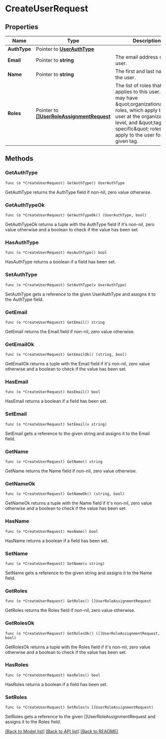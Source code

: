 # CreateUserRequest

## Properties

Name | Type | Description | Notes
------------ | ------------- | ------------- | -------------
**AuthType** | Pointer to [**UserAuthType**](UserAuthType.md) |  | 
**Email** | Pointer to **string** | The email address of this user. | 
**Name** | Pointer to **string** | The first and last name of the user. | 
**Roles** | Pointer to [**[]UserRoleAssignmentRequest**](UserRoleAssignmentRequest.md) | The list of roles that applies to this user. A user may have \&quot;organizational\&quot; roles, which apply to the user at the organizational level, and \&quot;tag-specific\&quot; roles, which apply to the user for a given tag. | 

## Methods

### GetAuthType

`func (o *CreateUserRequest) GetAuthType() UserAuthType`

GetAuthType returns the AuthType field if non-nil, zero value otherwise.

### GetAuthTypeOk

`func (o *CreateUserRequest) GetAuthTypeOk() (UserAuthType, bool)`

GetAuthTypeOk returns a tuple with the AuthType field if it's non-nil, zero value otherwise
and a boolean to check if the value has been set.

### HasAuthType

`func (o *CreateUserRequest) HasAuthType() bool`

HasAuthType returns a boolean if a field has been set.

### SetAuthType

`func (o *CreateUserRequest) SetAuthType(v UserAuthType)`

SetAuthType gets a reference to the given UserAuthType and assigns it to the AuthType field.

### GetEmail

`func (o *CreateUserRequest) GetEmail() string`

GetEmail returns the Email field if non-nil, zero value otherwise.

### GetEmailOk

`func (o *CreateUserRequest) GetEmailOk() (string, bool)`

GetEmailOk returns a tuple with the Email field if it's non-nil, zero value otherwise
and a boolean to check if the value has been set.

### HasEmail

`func (o *CreateUserRequest) HasEmail() bool`

HasEmail returns a boolean if a field has been set.

### SetEmail

`func (o *CreateUserRequest) SetEmail(v string)`

SetEmail gets a reference to the given string and assigns it to the Email field.

### GetName

`func (o *CreateUserRequest) GetName() string`

GetName returns the Name field if non-nil, zero value otherwise.

### GetNameOk

`func (o *CreateUserRequest) GetNameOk() (string, bool)`

GetNameOk returns a tuple with the Name field if it's non-nil, zero value otherwise
and a boolean to check if the value has been set.

### HasName

`func (o *CreateUserRequest) HasName() bool`

HasName returns a boolean if a field has been set.

### SetName

`func (o *CreateUserRequest) SetName(v string)`

SetName gets a reference to the given string and assigns it to the Name field.

### GetRoles

`func (o *CreateUserRequest) GetRoles() []UserRoleAssignmentRequest`

GetRoles returns the Roles field if non-nil, zero value otherwise.

### GetRolesOk

`func (o *CreateUserRequest) GetRolesOk() ([]UserRoleAssignmentRequest, bool)`

GetRolesOk returns a tuple with the Roles field if it's non-nil, zero value otherwise
and a boolean to check if the value has been set.

### HasRoles

`func (o *CreateUserRequest) HasRoles() bool`

HasRoles returns a boolean if a field has been set.

### SetRoles

`func (o *CreateUserRequest) SetRoles(v []UserRoleAssignmentRequest)`

SetRoles gets a reference to the given []UserRoleAssignmentRequest and assigns it to the Roles field.


[[Back to Model list]](../README.md#documentation-for-models) [[Back to API list]](../README.md#documentation-for-api-endpoints) [[Back to README]](../README.md)


